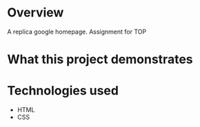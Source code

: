 # Overview
A replica google homepage. Assignment for TOP

# What this project demonstrates

# Technologies used

* HTML
* CSS


